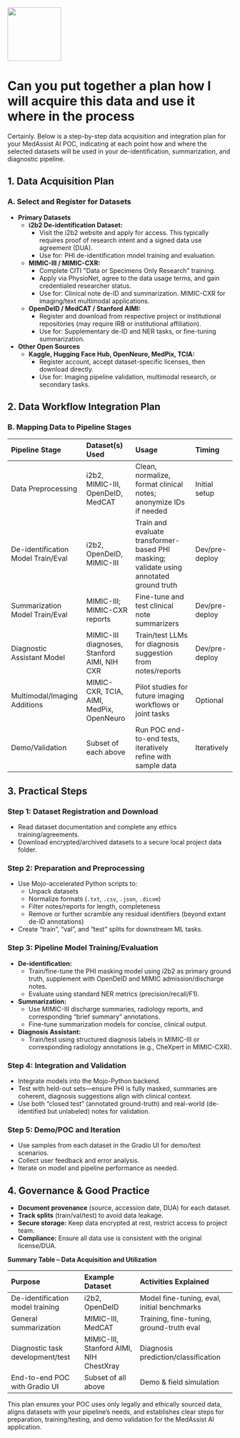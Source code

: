 <img src="https://r2cdn.perplexity.ai/pplx-full-logo-primary-dark%402x.png" class="logo" width="120"/>

# Can you put together a plan how I will acquire this data and use it where in the process

Certainly. Below is a step-by-step data acquisition and integration plan for your MedAssist AI POC, indicating at each point how and where the selected datasets will be used in your de-identification, summarization, and diagnostic pipeline.

## 1. Data Acquisition Plan

### A. **Select and Register for Datasets**

- **Primary Datasets**
    - **i2b2 De-identification Dataset:**
        - Visit the i2b2 website and apply for access. This typically requires proof of research intent and a signed data use agreement (DUA).
        - Use for: PHI de-identification model training and evaluation.
    - **MIMIC-III / MIMIC-CXR:**
        - Complete CITI "Data or Specimens Only Research" training.
        - Apply via PhysioNet, agree to the data usage terms, and gain credentialed researcher status.
        - Use for: Clinical note de-ID and summarization. MIMIC-CXR for imaging/text multimodal applications.
    - **OpenDeID / MedCAT / Stanford AIMI:**
        - Register and download from respective project or institutional repositories (may require IRB or institutional affiliation).
        - Use for: Supplementary de-ID and NER tasks, or fine-tuning summarization.
- **Other Open Sources**
    - **Kaggle, Hugging Face Hub, OpenNeuro, MedPix, TCIA:**
        - Register account, accept dataset-specific licenses, then download directly.
        - Use for: Imaging pipeline validation, multimodal research, or secondary tasks.


## 2. Data Workflow Integration Plan

### B. **Mapping Data to Pipeline Stages**

| Pipeline Stage | Dataset(s) Used | Usage | Timing |
| :-- | :-- | :-- | :-- |
| Data Preprocessing | i2b2, MIMIC-III, OpenDeID, MedCAT | Clean, normalize, format clinical notes; anonymize IDs if needed | Initial setup |
| De-identification Model Train/Eval | i2b2, OpenDeID, MIMIC-III | Train and evaluate transformer-based PHI masking; validate using annotated ground truth | Dev/pre-deploy |
| Summarization Model Train/Eval | MIMIC-III; MIMIC-CXR reports | Fine-tune and test clinical note summarizers | Dev/pre-deploy |
| Diagnostic Assistant Model | MIMIC-III diagnoses, Stanford AIMI, NIH CXR | Train/test LLMs for diagnosis suggestion from notes/reports | Dev/pre-deploy |
| Multimodal/Imaging Additions | MIMIC-CXR, TCIA, AIMI, MedPix, OpenNeuro | Pilot studies for future imaging workflows or joint tasks | Optional |
| Demo/Validation | Subset of each above | Run POC end-to-end tests, iteratively refine with sample data | Iteratively |

## 3. Practical Steps

### Step 1: **Dataset Registration and Download**

- Read dataset documentation and complete any ethics training/agreements.
- Download encrypted/archived datasets to a secure local project data folder.


### Step 2: **Preparation and Preprocessing**

- Use Mojo-accelerated Python scripts to:
    - Unpack datasets
    - Normalize formats (`.txt`, `.csv`, `.json`, `.dicom`)
    - Filter notes/reports for length, completeness
    - Remove or further scramble any residual identifiers (beyond extant de-ID annotations)
- Create “train”, “val”, and “test” splits for downstream ML tasks.


### Step 3: **Pipeline Model Training/Evaluation**

- **De-identification:**
    - Train/fine-tune the PHI masking model using i2b2 as primary ground truth, supplement with OpenDeID and MIMIC admission/discharge notes.
    - Evaluate using standard NER metrics (precision/recall/F1).
- **Summarization:**
    - Use MIMIC-III discharge summaries, radiology reports, and corresponding “brief summary” annotations.
    - Fine-tune summarization models for concise, clinical output.
- **Diagnosis Assistant:**
    - Train/test using structured diagnosis labels in MIMIC-III or corresponding radiology annotations (e.g., CheXpert in MIMIC-CXR).


### Step 4: **Integration and Validation**

- Integrate models into the Mojo-Python backend.
- Test with held-out sets—ensure PHI is fully masked, summaries are coherent, diagnosis suggestions align with clinical context.
- Use both “closed test” (annotated ground-truth) and real-world (de-identified but unlabeled) notes for validation.


### Step 5: **Demo/POC and Iteration**

- Use samples from each dataset in the Gradio UI for demo/test scenarios.
- Collect user feedback and error analysis.
- Iterate on model and pipeline performance as needed.


## 4. Governance \& Good Practice

- **Document provenance** (source, accession date, DUA) for each dataset.
- **Track splits** (train/val/test) to avoid data leakage.
- **Secure storage:** Keep data encrypted at rest, restrict access to project team.
- **Compliance:** Ensure all data use is consistent with the original license/DUA.

**Summary Table – Data Acquisition and Utilization**


| Purpose | Example Dataset | Activities Explained |
| :-- | :-- | :-- |
| De-identification model training | i2b2, OpenDeID | Model fine-tuning, eval, initial benchmarks |
| General summarization | MIMIC-III, MedCAT | Training, fine-tuning, ground-truth eval |
| Diagnostic task development/test | MIMIC-III, Stanford AIMI, NIH ChestXray | Diagnosis prediction/classification |
| End-to-end POC with Gradio UI | Subset of all above | Demo \& field simulation |

This plan ensures your POC uses only legally and ethically sourced data, aligns datasets with your pipeline’s needs, and establishes clear steps for preparation, training/testing, and demo validation for the MedAssist AI application.

